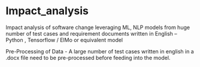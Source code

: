 # Impact_analysis
Impact analysis of software change leveraging ML, NLP models from huge number of test cases and requirement documents written in English – Python , Tensorflow / ElMo or equivalent model

Pre-Processing of Data - 
A large number of test cases written in english in a .docx file need to be pre-processed before feeding into the model.
